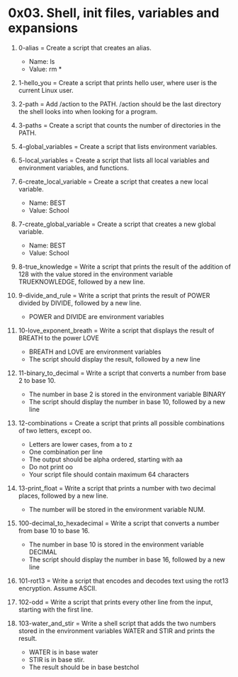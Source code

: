 # 0x03. Shell, init files, variables and expansions

1. 0-alias = Create a script that creates an alias.

	* Name: ls
	* Value: rm *
2. 1-hello_you = Create a script that prints hello user, where user is the current Linux user.
3. 2-path = Add /action to the PATH. /action should be the last directory the shell looks into when looking for a program.
4. 3-paths = Create a script that counts the number of directories in the PATH.
5. 4-global_variables = Create a script that lists environment variables.
6. 5-local_variables = Create a script that lists all local variables and environment variables, and functions.
7. 6-create_local_variable = Create a script that creates a new local variable.

	* Name: BEST
	* Value: School
8. 7-create_global_variable = Create a script that creates a new global variable.

	* Name: BEST
	* Value: School
9. 8-true_knowledge = Write a script that prints the result of the addition of 128 with the value stored in the environment variable TRUEKNOWLEDGE, followed by a new line.
10. 9-divide_and_rule = Write a script that prints the result of POWER divided by DIVIDE, followed by a new line.

	* POWER and DIVIDE are environment variables
11. 10-love_exponent_breath = Write a script that displays the result of BREATH to the power LOVE

	* BREATH and LOVE are environment variables
	* The script should display the result, followed by a new line
12. 11-binary_to_decimal = Write a script that converts a number from base 2 to base 10.

	* The number in base 2 is stored in the environment variable BINARY
	* The script should display the number in base 10, followed by a new line
13. 12-combinations = Create a script that prints all possible combinations of two letters, except oo.

	* Letters are lower cases, from a to z
	* One combination per line
	* The output should be alpha ordered, starting with aa
	* Do not print oo
	* Your script file should contain maximum 64 characters
14. 13-print_float = Write a script that prints a number with two decimal places, followed by a new line.

	* The number will be stored in the environment variable NUM.
15. 100-decimal_to_hexadecimal = Write a script that converts a number from base 10 to base 16.

	* The number in base 10 is stored in the environment variable DECIMAL
	* The script should display the number in base 16, followed by a new line
16. 101-rot13 = Write a script that encodes and decodes text using the rot13 encryption. Assume ASCII.
17. 102-odd = Write a script that prints every other line from the input, starting with the first line.
18. 103-water_and_stir = Write a shell script that adds the two numbers stored in the environment variables WATER and STIR and prints the result.

	* WATER is in base water
	* STIR is in base stir.
	* The result should be in base bestchol
